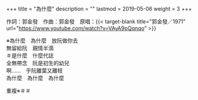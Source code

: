 +++
title = "為什麼"
description = ""
lastmod = 2019-05-06
weight = 3
+++

作詞：郭金發　作曲：郭金發　原唱：{{< target-blank title="郭金發／1971" url="https://www.youtube.com/watch?v=VAyA9pQqnqo" >}}

※為什麼　為什麼　放阮做你去  
無留給阮　親情半滴   
＃是什麼　什麼代誌  
全無帶念　阮是初生的幼兒     
啊……　乎阮離葉又離枝   
為什麼　為什麼　為什麼   

重複※＃＃
